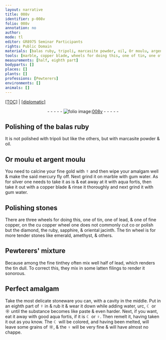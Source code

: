 ```yaml
---
layout: narrative
title: 008v
identifier: p-008v
folio: 008v
annotation: no
author:
mode: tl
editor: GR8975 Seminar Participants
rights: Public Domain
materials: [balas ruby, tripoli, marcasite powder, oil, Or moulu, argent moulu, fine gold, ☿, mercury, marble, gum water, silver, aqua fortis, copper, stones, tin, lead, fine copper, diamond, ruby, sapphire, oriental jacinth, emerald, amethyst, fine tin, latten filings, stoneware, water, urc, ☾, ☼, ♀]
tools: [marble, copper blade, wheels for doing this, one of tin, one of lead, & one of fine copper, copper wheel, tin wheel]
measurements: [half, eighth part]
bodyparts: []
places: []
plants: []
professions: [Pewterers]
environments: []
animals: []
---
```


 <p><a href="{{ site.baseurl }}/translation/">[TOC]</a> | <a href="{{ site.baseurl }}/texts/p-008v_tc/" target="_blank">[diplomatic]</a></p><div class="folio" align="center">- - - - - <a href="http://gallica.bnf.fr/ark:/12148/btv1b10500001g/f22.image" target="_blank"><img src="https://cu-mkp.github.io/2017-workshop-edition/assets/photo-icon.png" alt="folio image: " style="display:inline-block; margin-bottom:-3px;"/>008v</a> - - - - - </div>  
  

## Polishing of the <span class="m">balas ruby</span>

 
It is not polished with <span class="m">tripoli</span> <span class="del">but</span> like the others, but with <span class="m">marcasite powder</span> & <span class="m">oil</span>.

 
  

## <span class="m">Or <span class="sup">moulu</span></span> et <span class="m">argent moulu</span>

 
You need to calcine your <span class="m">fine gold</span> with <span class="m">☿</span> and then wipe your amalgam well & make the said <span class="m">mercury</span> fly off. Next grind it on <span class="tl"><span class="m">marble</span></span> with <span class="m">gum water</span>. As for <span class="m">silver</span> one needs to take it as is & eat away at it with <span class="m">aqua fortis</span>, then take it out with a <span class="tl"><span class="m">copper</span> blade</span> & rinse it thoroughly and next grind it with <span class="m">gum water</span>.
 
 
  

## Polishing <span class="m">stones</span>

 
There are three <span class="tl">wheels for doing this, one of <span class="m">tin</span>, one of <span class="m">lead</span>, & one of <span class="m">fine copper</span></span>, on the <span class="del">cu</span> <span class="tl"><span class="m">copper</span> wheel</span> one does not commonly cut <span class="del">co</span> or polish but the <span class="m">diamond</span>, the <span class="m">ruby</span>, <span class="m">sapphire</span>, & <span class="m">oriental jacinth</span>. The <span class="tl"><span class="m">tin</span> wheel</span> is for more tender stones like <span class="m">emerald</span>, <span class="m">amethyst</span>, & others.

 
  

## <span class="pro">Pewterers</span>' mixture <span class="del"><span class="ill"></span></span>

 
Because among the <span class="m">fine tin</span>they often mix well <span class="ms">half</span> of <span class="m">lead</span>, which renders the <span class="m">tin</span> dull. To correct this, they mix in some <span class="m">latten filings</span> to render it <span class="sn">sonorous</span>.

 
  

## Perfect amalgam

 
Take the most delicate <span class="m">stoneware</span> you can, with a cavity in the middle. Put in an <span class="ms">eighth part</span> of <span class="m">☿</span> <span class="del">in</span> & rub it & wear it down while adding <span class="m">water</span>, <span class="m">urc</span>, <span class="m">☾</span> or <span class="m">☼</span> until the substance becomes like paste & even harder. Next, if you want, eat it away with good <span class="m">aqua fortis</span>, if it is <span class="m">☾</span> or <span class="m">♀</span>. Then remelt it, having taken it out as you know. The <span class="m">☾</span> will be colored, and having been melted, will leave some grains of <span class="m">☼</span>, & the <span class="m">♀</span> will be very fine & will have almost no chappe.

 